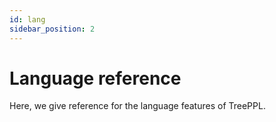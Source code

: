 ```yaml
---
id: lang
sidebar_position: 2
---
```


# Language reference

Here, we give reference for the language features of TreePPL.